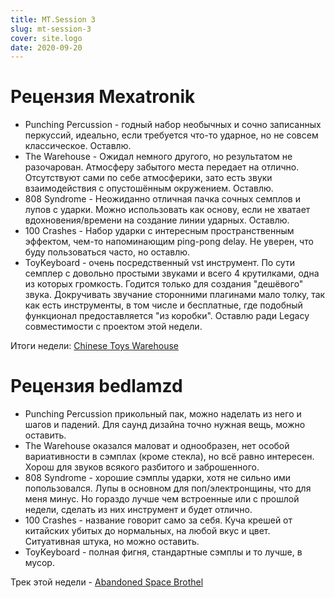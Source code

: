 ```yaml
---
title: MT.Session 3
slug: mt-session-3
cover: site.logo
date: 2020-09-20
---
```


# Рецензия Mexatronik 

* Punching Percussion - годный набор необычных и сочно записанных перкуссий, идеально, если требуется что-то ударное, но не совсем классическое. Оставлю.
* The Warehouse - Ожидал немного другого, но результатом не разочарован. Атмосферу забытого места передает на отлично. Отсутствуют сами по себе атмосферики, зато есть звуки взаимодействия с опустошённым окружением. Оставлю.
* 808 Syndrome - Неожиданно отличная пачка сочных семплов и лупов с ударки. Можно использовать как основу, если не хватает вдохновения/времени на создание линии ударных. Оставлю.
* 100 Crashes - Набор ударки с интересным пространственным эффектом, чем-то напоминающим ping-pong delay. Не уверен, что буду пользоваться часто, но оставлю.
* ToyKeyboard - очень посредственный vst инструмент. По сути семплер с довольно простыми звуками и всего 4 крутилками, одна из которых громкость. Годится только для создания "дешёвого" звука. Докручивать звучание сторонними плагинами мало толку, так как есть инструменты, в том числе и бесплатные, где подобный функционал предоставляется "из коробки". Оставлю ради Legacy совместимости с проектом этой недели.

Итоги недели: [Chinese Toys Warehouse](https://soundcloud.com/red_monk/chinese-toys-warehouse)

# Рецензия bedlamzd

* Punching Percussion прикольный пак, можно наделать из него и шагов и падений. Для саунд дизайна точно нужная вещь, можно оставить.
* The Warehouse оказался маловат и однообразен, нет особой вариативности в сэмплах (кроме стекла), но всё равно интересен. Хорош для звуков всякого разбитого и заброшенного.
* 808 Syndrome - хорошие сэмплы ударки, хотя не сильно ими попользовался. Лупы в основном для поп/электронщины, что для меня минус. Но гораздо лучше чем встроенные или с прошлой недели, сделать из них инструмент и будет отлично.
* 100 Crashes - название говорит само за себя. Куча крешей от китайских убитых до нормальных, на любой вкус и цвет. Ситуативная штука, но можно оставить.
* ToyKeyboard - полная фигня, стандартные сэмплы и то лучше, в мусор.

Трек этой недели - [Abandoned Space Brothel](https://soundcloud.com/bedlamzd/space-brothel)
